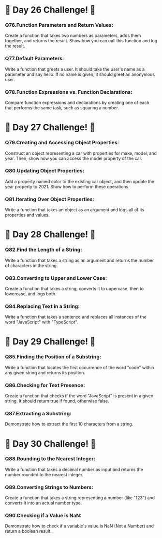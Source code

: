 <h1>🚀 Day 26 Challenge! 🚀</h1>
<p><h3><strong>Q76.Function Parameters and Return Values:</strong></h3>Create a function that takes two numbers as parameters, adds them together, and returns the result. Show how you can call this function and log the result.</p>
<p><h3><strong>Q77.Default Parameters:</strong></h3>Write a function that greets a user. It should take the user's name as a parameter and say hello. If no name is given, it should greet an anonymous user.</p>
<p><h3><strong>Q78.Function Expressions vs. Function Declarations:</strong></h3>Compare function expressions and declarations by creating one of each that performs the same task, such as squaring a number.</p>
<h1>🚀 Day 27 Challenge! 🚀</h1>
<p><h3><strong>Q79.Creating and Accessing Object Properties:</strong></h3>Construct an object representing a car with properties for make, model, and year. Then, show how you can access the model property of the car.</p>
<p><h3><strong>Q80.Updating Object Properties:</strong></h3>Add a property named color to the existing car object, and then update the year property to 2021. Show how to perform these operations.</p>
<p><h3><strong>Q81.Iterating Over Object Properties:</strong></h3> Write a function that takes an object as an argument and logs all of its properties and values.</p>
<h1>🚀 Day 28 Challenge! 🚀</h1>
<p><h3><strong>Q82.Find the Length of a String:</strong></h3>Write a function that takes a string as an argument and returns the number of characters in the string.</p>
<p><h3><strong>Q83.Converting to Upper and Lower Case:</strong></h3>Create a function that takes a string, converts it to uppercase, then to lowercase, and logs both.</p>
<p><h3><strong>Q84.Replacing Text in a String:</strong></h3> Write a function that takes a sentence and replaces all instances of the word "JavaScript" with "TypeScript".</p>
<h1>🚀 Day 29 Challenge! 🚀</h1>
<p><h3><strong>Q85.Finding the Position of a Substring:</strong></h3>Write a function that locates the first occurrence of the word "code" within any given string and returns its position.</p>
<p><h3><strong>Q86.Checking for Text Presence:</strong></h3>Create a function that checks if the word "JavaScript" is present in a given string. It should return true if found, otherwise false.</p>
<p><h3><strong>Q87.Extracting a Substring:</strong></h3> Demonstrate how to extract the first 10 characters from a string.</p>
<h1>🚀 Day 30 Challenge! 🚀</h1>
<p><h3><strong>Q88.Rounding to the Nearest Integer:</strong></h3>Write a function that takes a decimal number as input and returns the number rounded to the nearest integer.</p>
<p><h3><strong>Q89.Converting Strings to Numbers:</strong></h3>Create a function that takes a string representing a number (like "123") and converts it into an actual number type.</p>
<p><h3><strong>Q90.Checking if a Value is NaN:</strong></h3>Demonstrate how to check if a variable's value is NaN (Not a Number) and return a boolean result.</p>
